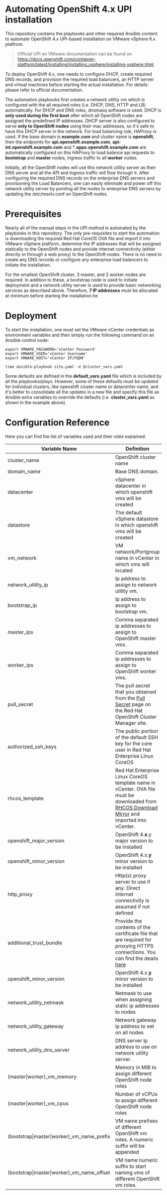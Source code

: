 ﻿# Automating OpenShift 4.x UPI installation 

This repository contains the playbooks and other required Ansible content to automate OpenShift 4.x UPI-based installation on VMware vSphere 6.x platfrom.
>Official UPI on VMware documentation can be found on https://docs.openshift.com/container-platform/latest/installing/installing_vsphere/installing-vsphere.html

To deploy OpenShift 4.x, one needs to configure DHCP, create required DNS records, and provision the required load balancers, an HTTP server and virtual machines before starting the actual installation. For details please refer to official documentation.

The automation playbooks first creates a network utility vm which is configured with the all required roles (i.e. DHCP, DNS, HTTP and LB) automatically. For DHCP and DNS roles, dnsmasq software is used. DHCP is **only used during the first boot** after which all OpenShift nodes are assigned the predefined IP addresses. DHCP server is also configured to serve **only to OpenShift nodes** using their mac addresses, so it's safe to have this DHCP server in the network.
For load balancing role, HAProxy is used. If the base domain is **example.com** and cluster name is **openshift**, then the endpoints for **api.openshift.example.com**, **api-int.openshift.example.com** and ***.apps.openshift.example.com** are automatically configured on this HAProxy to load balance api requests to **bootstrap** and **master** nodes, ingress traffic to all **worker** nodes.

Initially, all the OpenShift nodes will use this network utility server as their DNS server and all the API and Ingress traffic will flow through it. After configuring the required DNS records on the enterprise DNS servers and provisioning the Load Balancers, one can easily eliminate and power off this network utility server by pointing all the nodes to enterprise DNS servers by updating the /etc/resolv.conf on OpenShift nodes.

# Prerequisites

Nearly all of the manual steps in the UPI method is automated by the playbooks in this repository. The only pre-requisites to start the automation is downloading the required Red Hat CoreOS OVA file and import it into VMware vSphere platform, determine the IP addresses that will be assigned statically to the OpenShift nodes and provide internet connectivity (either directly or through a web proxy) to the OpenShift nodes. There is no need to create any DNS records or configure any enterprise load balancers to initiate the installation.

For the smallest OpenShift cluster, 3 master, and 2 worker nodes are required. In addition to these, a bootstrap node is used to initiate deployment and a network utility server is used to provide basic networking services as described above. Therefore, **7 IP addresses** must be allocated at minimum before starting the installation.he

# Deployment

To start the installation, one must set the VMware vCenter credentials as environment variables and then simply run the following command on an Ansible control node:

    export VMWARE_PASSWORD='vCenter Password'
    export VMWARE_USER='vCenter Username'
    export VMWARE_HOST='vCenter IP/FQDN'
    
    time ansible-playbook site.yaml -e @cluster_vars.yaml

Some defaults are defined in the **default_vars.yaml** file which is included by all the playbooks/plays. However, some of these defaults must be updated for individual clusters, like openshift cluster name or datacenter name, and it's better to consolidate all the updates in a new file and specify this file as Ansible extra variables to override the defaults (i.e. **cluster_vars.yaml** as shown in the example above).

# Configuration Reference

Here you can find the list of variables used and their roles explained.

| Variable Name  |Definition                     |Example                      |
|----------------|-------------------------------|-----------------------------|
|cluster_name    |OpenShift cluster name         |cluster_name: openshift      |
|domain_name     |Base DNS domain.           |domain_name: example.com          |
|datacenter      |vSphere datacenter in which openshift vms will be created | datacenter: TestDC|
|datastore      |The default vSphere datastore in which openshift vms will be created | datastore: testDS01|
|vm_network    |VM network/Portgroup name in vCenter in which vms will located         |vm_network: vlan_100      |
|network_utility_ip     |Ip address to assign to network utility vm.|network_utility_ip: 192.168.0.10          |
|bootstrap_ip          |Ip address to assign to bootstrap vm. | bootstrap_ip: 192.168.0.11|
|master_ips          |Comma separated ip addresses to assign to OpenShift master vms. | master_ips: 192.168.0.12,192.168.0.13,192.168.0.14|
|worker_ips          |Comma separated ip addresses to assign to OpenShift worker vms. | worker_ips: 192.168.0.15,192.168.0.16|
|pull_secret          |The pull secret that you obtained from the [Pull Secret](https://cloud.redhat.com/openshift/install/pull-secret) page on the Red Hat OpenShift Cluster Manager site. | pull_secret: '{"auths": ...}'|
|authorized_ssh_keys |The public portion of the default SSH key for the core user in Red Hat Enterprise Linux CoreOS | authorized_ssh_keys: 'ssh-ed25519 AAAA...'|
|rhcos_template          |Red Hat Enterprise Linux CoreOS template name in vCenter. OVA file must be downloaded from [RHCOS Download Mirror](https://mirror.openshift.com/pub/openshift-v4/dependencies/rhcos/) and imported into vCenter. | rhcos_template: rhcos-4.2.0-20191015.0|
|openshift_major_version          |OpenShift 4.**x**.y major version to be installed | openshift_major_version: 4.2|
|openshift_minor_version |OpenShift 4.x.**y** minor version to be installed | openshift_minor_version: 12|
|http_proxy          |Http(s) proxy server to use if any. Direct internet connectivity is assumed if not defined |http_proxy: http://192.168.191.20:8888|
|additional_trust_bundle   |Provide the contents of the certificate file that are required for proxying HTTPS connections. You can find the deails [here](https://docs.openshift.com/container-platform/4.2/networking/configuring-a-custom-pki.html) |additional_trust_bundle: -----BEGIN CERTIFICATE-----|
|openshift_minor_version |OpenShift 4.x.**y** minor version to be installed | openshift_minor_version: 12|
|network_utility_netmask          |Netmask to use when assigning static ip addresses to nodes |network_utility_netmask: 255.255.255.0|
|network_utility_gateway |Network gateway ip address to set on all nodes | network_utility_gateway: 192.168.0.1|
|network_utility_dns_server          |DNS server ip address to use on network utility server. |network_utility_dns_server: 192.168.1.2|
|(master\|worker)_vm_memory |Memory in MiB to assign different OpenShift node roles | master_vm_memory: 16384|
|(master\|worker)_vm_cpus |Number of vCPUs to assign different OpenShift node roles | master_vm_cpus: 4|
|(bootstrap\|master\|worker)_vm_name_prefix |VM name prefixes of different OpenShift vm roles. A numeric suffix will be appended | master_vm_name_prefix: "{{ cluster_name }}-master"|
|(bootstrap\|master\|worker)_vm_name_offset |VM name numeric suffix to start naming vms of different OpenShift vm roles.| master_vm_name_offset: "0"|


